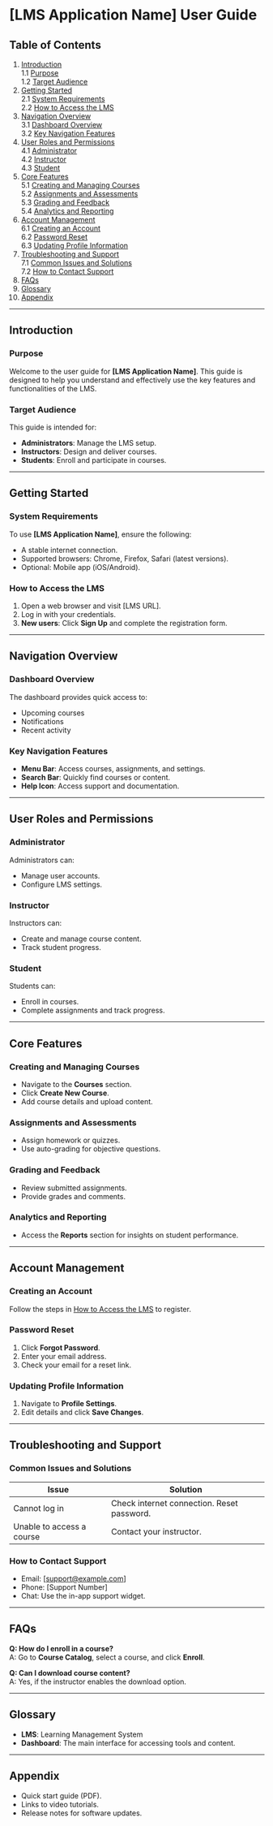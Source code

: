 # **[LMS Application Name] User Guide**

## **Table of Contents**
1. [Introduction](#introduction)  
   1.1 [Purpose](#purpose)  
   1.2 [Target Audience](#target-audience)  
2. [Getting Started](#getting-started)  
   2.1 [System Requirements](#system-requirements)  
   2.2 [How to Access the LMS](#how-to-access-the-lms)  
3. [Navigation Overview](#navigation-overview)  
   3.1 [Dashboard Overview](#dashboard-overview)  
   3.2 [Key Navigation Features](#key-navigation-features)  
4. [User Roles and Permissions](#user-roles-and-permissions)  
   4.1 [Administrator](#administrator)  
   4.2 [Instructor](#instructor)  
   4.3 [Student](#student)  
5. [Core Features](#core-features)  
   5.1 [Creating and Managing Courses](#creating-and-managing-courses)  
   5.2 [Assignments and Assessments](#assignments-and-assessments)  
   5.3 [Grading and Feedback](#grading-and-feedback)  
   5.4 [Analytics and Reporting](#analytics-and-reporting)  
6. [Account Management](#account-management)  
   6.1 [Creating an Account](#creating-an-account)  
   6.2 [Password Reset](#password-reset)  
   6.3 [Updating Profile Information](#updating-profile-information)  
7. [Troubleshooting and Support](#troubleshooting-and-support)  
   7.1 [Common Issues and Solutions](#common-issues-and-solutions)  
   7.2 [How to Contact Support](#how-to-contact-support)  
8. [FAQs](#faqs)  
9. [Glossary](#glossary)  
10. [Appendix](#appendix)  

---

## **Introduction**
### **Purpose**
Welcome to the user guide for **[LMS Application Name]**. This guide is designed to help you understand and effectively use the key features and functionalities of the LMS.

### **Target Audience**
This guide is intended for:
- **Administrators**: Manage the LMS setup.  
- **Instructors**: Design and deliver courses.  
- **Students**: Enroll and participate in courses.  

---

## **Getting Started**
### **System Requirements**
To use **[LMS Application Name]**, ensure the following:
- A stable internet connection.  
- Supported browsers: Chrome, Firefox, Safari (latest versions).  
- Optional: Mobile app (iOS/Android).  

### **How to Access the LMS**
1. Open a web browser and visit [LMS URL].  
2. Log in with your credentials.  
3. **New users**: Click **Sign Up** and complete the registration form.  

---

## **Navigation Overview**
### **Dashboard Overview**
The dashboard provides quick access to:
- Upcoming courses  
- Notifications  
- Recent activity  

### **Key Navigation Features**
- **Menu Bar**: Access courses, assignments, and settings.  
- **Search Bar**: Quickly find courses or content.  
- **Help Icon**: Access support and documentation.  

---

## **User Roles and Permissions**
### **Administrator**
Administrators can:
- Manage user accounts.  
- Configure LMS settings.  

### **Instructor**
Instructors can:
- Create and manage course content.  
- Track student progress.  

### **Student**
Students can:
- Enroll in courses.  
- Complete assignments and track progress.  

---

## **Core Features**
### **Creating and Managing Courses**
- Navigate to the **Courses** section.  
- Click **Create New Course**.  
- Add course details and upload content.  

### **Assignments and Assessments**
- Assign homework or quizzes.  
- Use auto-grading for objective questions.  

### **Grading and Feedback**
- Review submitted assignments.  
- Provide grades and comments.  

### **Analytics and Reporting**
- Access the **Reports** section for insights on student performance.  

---

## **Account Management**
### **Creating an Account**
Follow the steps in [How to Access the LMS](#how-to-access-the-lms) to register.

### **Password Reset**
1. Click **Forgot Password**.  
2. Enter your email address.  
3. Check your email for a reset link.

### **Updating Profile Information**
1. Navigate to **Profile Settings**.  
2. Edit details and click **Save Changes**.  

---

## **Troubleshooting and Support**
### **Common Issues and Solutions**
| **Issue**              | **Solution**                          |
|-------------------------|---------------------------------------|
| Cannot log in           | Check internet connection. Reset password. |
| Unable to access a course | Contact your instructor.             |

### **How to Contact Support**
- Email: [support@example.com]  
- Phone: [Support Number]  
- Chat: Use the in-app support widget.  

---

## **FAQs**
**Q: How do I enroll in a course?**  
A: Go to **Course Catalog**, select a course, and click **Enroll**.  

**Q: Can I download course content?**  
A: Yes, if the instructor enables the download option.  

---

## **Glossary**
- **LMS**: Learning Management System  
- **Dashboard**: The main interface for accessing tools and content.  

---

## **Appendix**
- Quick start guide (PDF).  
- Links to video tutorials.  
- Release notes for software updates.  
